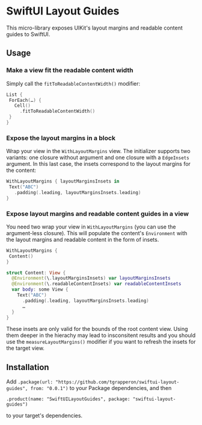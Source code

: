 # SwiftUI Layout Guides
This micro-library exposes UIKit's layout margins and readable content guides to SwiftUI.
 
## Usage
### Make a view fit the readable content width
Simply call the `fitToReadableContentWidth()` modifier:
```swift
List {
 ForEach(…) {
   Cell()
     .fitToReadableContentWidth()
 }
}
```
### Expose the layout margins in a block
Wrap your view in the `WithLayoutMargins` view. The initializer supports two variants: one closure without argument and one closure with a `EdgeInsets` argument. In this last case, the insets correspond to the layout margins for the content:
```swift
WithLayoutMargins { layoutMarginsInsets in
 Text("ABC")
   .padding(.leading, layoutMarginsInsets.leading) 
}
```
### Expose layout margins and readable content guides in a view
You need two wrap your view in `WithLayoutMargins` (you can use the argument-less closure). This will populate the content's `Environment` with the layout margins and readable content in the form of insets. 
```swift
WithLayoutMargins {
 Content()
}

struct Content: View {
  @Environment(\.layoutMarginsInsets) var layoutMarginsInsets
  @Environment(\.readableContentInsets) var readableContentInsets
  var body: some View {
    Text("ABC")
      .padding(.leading, layoutMarginsInsets.leading)
      …
  }
}
```
These insets are only valid for the bounds of the root content view. Using them deeper in the hierachy may lead to insconsitent results and you should use the  `measureLayoutMargins()` modifier if you want to refresh the insets for the target view.

## Installation
Add `.package(url: "https://github.com/tgrapperon/swiftui-layout-guides", from: "0.0.1")` to your Package dependencies, and then 
```
.product(name: "SwiftUILayoutGuides", package: "swiftui-layout-guides")
```
to your target's dependencies.

